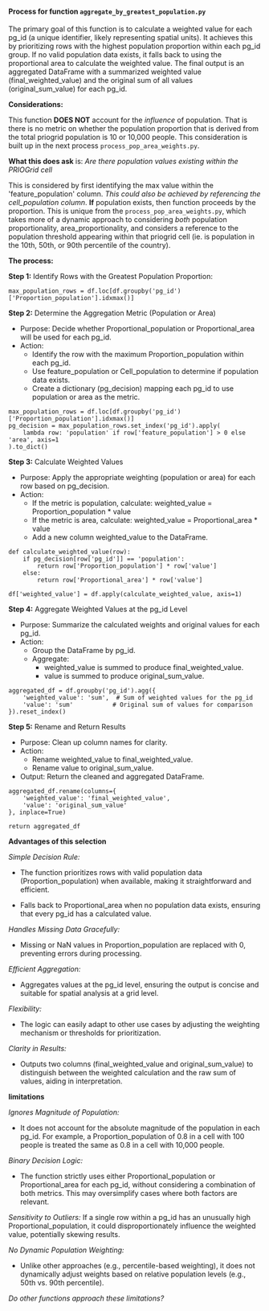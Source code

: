 #### Process for function `aggregate_by_greatest_population.py` 

The primary goal of this function is to calculate a weighted value for each pg_id (a unique identifier, likely representing spatial units). It achieves this by prioritizing rows with the highest population proportion within each pg_id group. If no valid population data exists, it falls back to using the proportional area to calculate the weighted value. The final output is an aggregated DataFrame with a summarized weighted value (final_weighted_value) and the original sum of all values (original_sum_value) for each pg_id.

**Considerations:**

This function **DOES NOT** account for the *influence* of population. That is there is no metric on whether the population proportion that is derived from the total priogrid population is 10 or 10,000 people. This consideration is built up in the next process `process_pop_area_weights.py`.


**What this does ask** is: *Are there population values existing within the PRIOGrid cell*

This is considered by first identifying the max value within the 'feature_population' column. *This could also be achieved by referencing the cell_population column*. **If** population exists, then function proceeds by the proportion. This is unique from the `process_pop_area_weights.py`, which takes more of a dynamic approach to considering *both* population proportionality, area_proportionality, and considers a reference to the population threshold appearing within that priogrid cell (ie. is population in the 10th, 50th, or 90th percentile of the country). 

**The process:**

**Step 1:** Identify Rows with the Greatest Population Proportion:

```
max_population_rows = df.loc[df.groupby('pg_id')['Proportion_population'].idxmax()]
```

**Step 2:** Determine the Aggregation Metric (Population or Area)
- Purpose: Decide whether Proportional_population or Proportional_area will be used for each pg_id.
- Action:
    - Identify the row with the maximum Proportion_population within each pg_id.
    - Use feature_population or Cell_population to determine if population data exists.
    - Create a dictionary (pg_decision) mapping each pg_id to use population or area as the metric.

```
max_population_rows = df.loc[df.groupby('pg_id')['Proportion_population'].idxmax()]
pg_decision = max_population_rows.set_index('pg_id').apply(
    lambda row: 'population' if row['feature_population'] > 0 else 'area', axis=1
).to_dict()
```

**Step 3:** Calculate Weighted Values
- Purpose: Apply the appropriate weighting (population or area) for each row based on pg_decision.
- Action:
    - If the metric is population, calculate: weighted_value = Proportion_population * value
    - If the metric is area, calculate: weighted_value = Proportional_area * value
    - Add a new column weighted_value to the DataFrame.

``` 
def calculate_weighted_value(row):
    if pg_decision[row['pg_id']] == 'population':
        return row['Proportion_population'] * row['value']
    else:
        return row['Proportional_area'] * row['value']

df['weighted_value'] = df.apply(calculate_weighted_value, axis=1)
```

**Step 4:** Aggregate Weighted Values at the pg_id Level
- Purpose: Summarize the calculated weights and original values for each pg_id.
- Action:
    - Group the DataFrame by pg_id.
    - Aggregate:
        - weighted_value is summed to produce final_weighted_value.
        - value is summed to produce original_sum_value.

``` 
aggregated_df = df.groupby('pg_id').agg({
    'weighted_value': 'sum',  # Sum of weighted values for the pg_id
    'value': 'sum'           # Original sum of values for comparison
}).reset_index()
```

**Step 5:** Rename and Return Results
- Purpose: Clean up column names for clarity.
- Action:
    - Rename weighted_value to final_weighted_value.
    - Rename value to original_sum_value.
- Output: Return the cleaned and aggregated DataFrame.

``` 
aggregated_df.rename(columns={
    'weighted_value': 'final_weighted_value',
    'value': 'original_sum_value'
}, inplace=True)

return aggregated_df
```

**Advantages of this selection**

*Simple Decision Rule:*
- The function prioritizes rows with valid population data (Proportion_population) when available, making it straightforward and efficient.

- Falls back to Proportional_area when no population data exists, ensuring that every pg_id has a calculated value.

*Handles Missing Data Gracefully:*
- Missing or NaN values in Proportion_population are replaced with 0, preventing errors during processing.

*Efficient Aggregation:*
- Aggregates values at the pg_id level, ensuring the output is concise and suitable for spatial analysis at a grid level.

*Flexibility:*
- The logic can easily adapt to other use cases by adjusting the weighting mechanism or thresholds for prioritization.

*Clarity in Results:*
- Outputs two columns (final_weighted_value and original_sum_value) to distinguish between the weighted calculation and the raw sum of values, aiding in interpretation.

**limitations**

*Ignores Magnitude of Population:*
- It does not account for the absolute magnitude of the population in each pg_id. For example, a Proportion_population of 0.8 in a cell with 100 people is treated the same as 0.8 in a cell with 10,000 people.

*Binary Decision Logic:*
- The function strictly uses either Proportional_population or Proportional_area for each pg_id, without considering a combination of both metrics. This may oversimplify cases where both factors are relevant.

*Sensitivity to Outliers:*
If a single row within a pg_id has an unusually high Proportional_population, it could disproportionately influence the weighted value, potentially skewing results.

*No Dynamic Population Weighting:*
- Unlike other approaches (e.g., percentile-based weighting), it does not dynamically adjust weights based on relative population levels (e.g., 50th vs. 90th percentile).

*Do other functions approach these limitations?*



